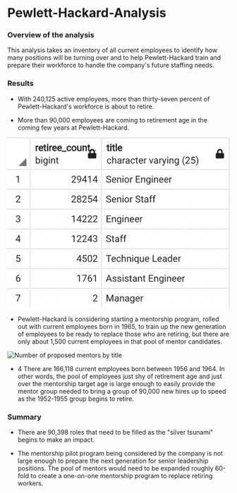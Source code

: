 # Pewlett-Hackard-Analysis

### Overview of the analysis

This analysis takes an inventory of all current employees to identify how many positions will be turning over and to help Pewlett-Hackard train and prepare their workforce to handle the company's future staffing needs.

### Results

 * With 240,125 active employees, more than thirty-seven percent of Pewlett-Hackard's workforce is about to retire.
 
 * More than 90,000 employees are coming to retirement age in the coming few years at Pewlett-Hackard.

 ![Number of retirees by title](Resources/RetireesByTitle.png) 

 * Pewlett-Hackard is considering starting a mentorship program, rolled out with current employees born in 1965, to train up the new generation of employees to be ready to replace those who are retiring, but there are only about 1,500 current employees in that pool of mentor candidates.

 ![Number of proposed mentors by title](MentorsByTitle.png)

 * 4 There are 166,118 current employees born between 1956 and 1964. In other words, the pool of employees just shy of retirement age and just over the mentorship target age is large enough to easily provide the mentor group needed to bring a group of 90,000 new hires up to speed as the 1952-1955 group begins to retire.

### Summary

* There are 90,398 roles that need to be filled as the "silver tsunami" begins to make an impact.

* The mentorship pilot program being considered by the company is not large enough to prepare the next generation for senior leadership positions. The pool of mentors would need to be expanded roughly 60-fold to create a one-on-one mentorship program to replace retiring workers. 

